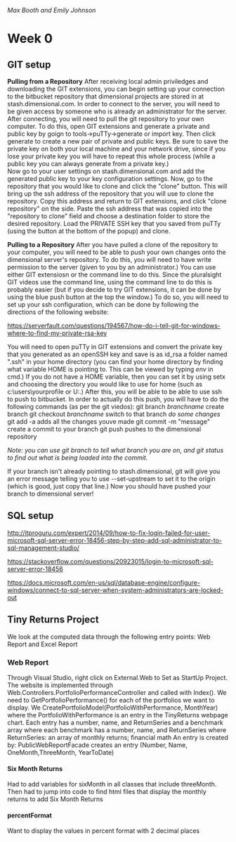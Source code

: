 
*Max Booth and Emily Johnson*


# Week 0


## GIT setup

**Pulling from a Repository**
After receiving local admin priviledges and downloading the GIT extensions, you can begin 
setting up your connection to the bitbucket repository that dimensional projects are stored in
at stash.dimensional.com.  In order to connect to the server, you will need to be given access
by someone who is already an administrator for the server.  After connecting, you will need to 
pull the git repository to your own computer.  To do this, open GIT extensions and generate a
private and public key by goign to tools->puTTy->generate or import key.  Then click generate
to create a new pair of private and public keys.  Be sure to save the private key on both your
local machine and your network drive, since if you lose your private key you will have to 
repeat this whole process (while a public key you can always generate from a private key.)  
Now go to your user settings on stash.dimensional.com and add the generated public key to your 
key configuration settings.  Now, go to the repository that you would like to clone and click 
the "clone" button.  This will bring up the ssh address of the repository that you will use to
clone the repository.  Copy this address and return to GIT extensions, and click "clone
 repository" on the side.  Paste the ssh address that was copied into the "repository to clone" 
field and choose a destination folder to store the desired repository.  Load the PRIVATE SSH 
key that you saved from puTTy (using the button at the bottom of the popup) and clone.


**Pulling to a Repository**
After you have pulled a clone of the repository to your computer, you will need to be able
to push your own changes onto the dimensional server's repository.  To do this, you will need
to have write permission to the server (given to you by an administrator.)  You can use either
GIT extensiosn or the command line to do this.  Since the pluralsight GIT videos use the command
line, using the command line to do this is probably easier (but if you decide to try GIT 
extensions, it can be done by using the blue push button at the top the window.)  To do so, you
will need to set up your ssh configuration, which can be done by following the directions of the
following website:

https://serverfault.com/questions/194567/how-do-i-tell-git-for-windows-where-to-find-my-private-rsa-key

You will need to open puTTy in GIT extensions and convert the private key that you generated as
an openSSH key and save is as id_rsa a folder named ".ssh" in your home directory (you can find
 your home directory by finding what variable HOME is pointing to.  This can be viewed by typing
*env* in cmd.)  If you do not have a HOME variable, then you can set it by using setx and
 choosing the directory you would like to use for home (such as c:\users\yourprofile or U:\.) After 
this, you will be able to be able to use ssh to push to bitbucket. 
In order to actually do this push, you will have to do the following commands (as per the git viedos):
git branch *branchname* 		create branch
git checkout *branchname*		switch to that branch
*do some changes*
git add -a				adds all the changes youve made
git commit -m "message"			create a commit to your branch
git push				pushes to the dimensional repository

*Note:  you can use git branch to tell what branch you are on, and git status to find out what is 
being loaded into the commit.*

If your branch isn't already pointing to stash.dimensional, git will give you an error message
telling you to use --set-upstream to set it to the origin (which is good, just copy that line.)
Now you should have pushed your branch to dimensional server!


## SQL setup


http://itproguru.com/expert/2014/09/how-to-fix-login-failed-for-user-microsoft-sql-server-error-18456-step-by-step-add-sql-administrator-to-sql-management-studio/

https://stackoverflow.com/questions/20923015/login-to-microsoft-sql-server-error-18456

https://docs.microsoft.com/en-us/sql/database-engine/configure-windows/connect-to-sql-server-when-system-administrators-are-locked-out



## Tiny Returns Project

We look at the computed data through the following entry points: Web Report
and Excel Report


### Web Report

Through Visual Studio, right click on External.Web to Set as StartUp Project. The website is 
implemented through Web.Controllers.PortfolioPerformanceController and called with Index().
We need to GetPortfolioPerformance() for each of the portfolios we want to display.
We CreatePortfolioModel(PortfolioWithPerformance, MonthYear) where the PortfolioWithPerformance 
is an entry in the TinyReturns webpage chart. Each entry has a number, name, and ReturnSeries 
and a benchmark array where each benchmark has a number, name, and ReturnSeries
where ReturnSeries: an array of monthly returns; financial math
An entry is created by:
PublicWebReportFacade creates an entry (Number, Name, OneMonth,ThreeMonth, YearToDate)

#### Six Month Returns

Had to add variables for sixMonth in all classes that include threeMonth. Then had to jump into 
code to find html files that display the monthly returns to add Six Month Returns

#### percentFormat

Want to display the values in percent format with 2 decimal places